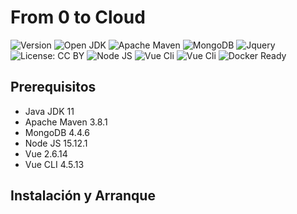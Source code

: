 # From 0 to Cloud

<p>
  <img alt="Version" src="https://img.shields.io/badge/version-1.0.0-blue.svg?cacheSeconds=2592000" />
	<img alt="Open JDK " src="https://img.shields.io/badge/OpenJDK-11-blue" />
	<img alt="Apache Maven" src="https://img.shields.io/badge/Apache%20Maven-3.8.1-blue" />
  <img alt="MongoDB" src="https://img.shields.io/badge/MongoDB-4.4.6-blue" />
  <img alt="Jquery" src="https://img.shields.io/badge/jquery-3.6.0-yellow" />
  <img alt="License: CC BY" src="https://img.shields.io/badge/License-CCBY-blueviolet.svg" />
  <img alt="Node JS" src="https://img.shields.io/badge/ModeJS-15.12.1-blue" />
  <img alt="Vue Cli" src="https://img.shields.io/badge/VUE-2.6.14-green" />
	<img alt="Vue Cli" src="https://img.shields.io/badge/VUECLI-4.5.13-green" />
  <img alt="Docker Ready" src="https://img.shields.io/badge/docker-ready-green"/>
</p>

## Prerequisitos

- Java JDK 11
- Apache Maven 3.8.1
- MongoDB 4.4.6
- Node JS 15.12.1
- Vue 2.6.14
- Vue CLI 4.5.13

## Instalación y Arranque

